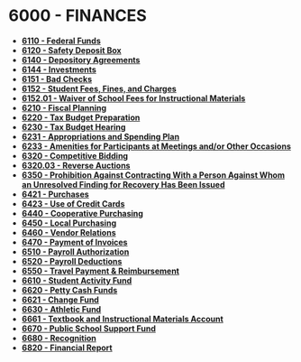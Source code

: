 6000 - FINANCES
===============

-   **[6110 - Federal Funds](po6110.htm)**
-   **[6120 - Safety Deposit Box](po6120.htm)**
-   **[6140 - Depository Agreements](po6140.htm)**
-   **[6144 - Investments](po6144.htm)**
-   **[6151 - Bad Checks](po6151.htm)**
-   **[6152 - Student Fees, Fines, and Charges](po6152.htm)**
-   **[6152.01 - Waiver of School Fees for Instructional
    Materials](po6152.01.htm)**
-   **[6210 - Fiscal Planning](po6210.htm)**
-   **[6220 - Tax Budget Preparation](po6220.htm)**
-   **[6230 - Tax Budget Hearing](po6230.htm)**
-   **[6231 - Appropriations and Spending Plan](po6231.htm)**
-   **[6233 - Amenities for Participants at Meetings and/or Other
    Occasions](po6233.htm)**
-   **[6320 - Competitive Bidding](po6320.htm)**
-   **[6320.03 - Reverse Auctions](po6320.03.htm)**
-   **[6350 - Prohibition Against Contracting With a Person Against Whom
    an Unresolved Finding for Recovery Has Been Issued](po6350.htm)**
-   **[6421 - Purchases](po6421.htm)**
-   **[6423 - Use of Credit Cards](po6423.htm)**
-   **[6440 - Cooperative Purchasing](po6440.htm)**
-   **[6450 - Local Purchasing](po6450.htm)**
-   **[6460 - Vendor Relations](po6460.htm)**
-   **[6470 - Payment of Invoices](po6470.htm)**
-   **[6510 - Payroll Authorization](po6510.htm)**
-   **[6520 - Payroll Deductions](po6520.htm)**
-   **[6550 - Travel Payment & Reimbursement](po6550.htm)**
-   **[6610 - Student Activity Fund](po6610.htm)**
-   **[6620 - Petty Cash Funds](po6620.htm)**
-   **[6621 - Change Fund](po6621.htm)**
-   **[6630 - Athletic Fund](po6630.htm)**
-   **[6661 - Textbook and Instructional Materials
    Account](po6661.htm)**
-   **[6670 - Public School Support Fund](po6670.htm)**
-   **[6680 - Recognition](po6680.htm)**
-   **[6820 - Financial Report](po6820.htm)**

